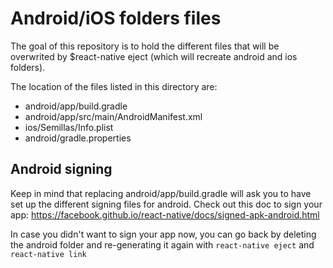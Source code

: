 #  Android/iOS folders files

The goal of this repository is to hold the different files that will be overwrited by $react-native eject (which will recreate android and ios folders). 

The location of the files listed in this directory are:
* android/app/build.gradle
* android/app/src/main/AndroidManifest.xml
* ios/Semillas/Info.plist
* android/gradle.properties

## Android signing
Keep in mind that replacing android/app/build.gradle will ask you to have set up the different signing files for android. Check out this doc to sign your app: 
https://facebook.github.io/react-native/docs/signed-apk-android.html

In case you didn't want to sign your app now, you can go back by deleting the android folder and re-generating it again with `react-native eject` and `react-native link`

